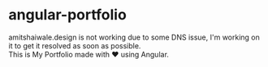 # angular-portfolio
amitshaiwale.design is not working due to some DNS issue, I'm working on it to get it resolved as soon as possible.<br>
This is My Portfolio made with ❤ using Angular.
